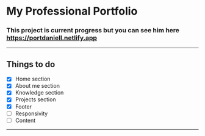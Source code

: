# My Professional Portfolio


### This project is current progress but you can see him here https://portdaniell.netlify.app

<hr>

## Things to do


- [X] Home section
- [x] About me section
- [x] Knowledge section
- [X] Projects section
- [X] Footer
- [ ] Responsivity
- [ ] Content

<hr>
